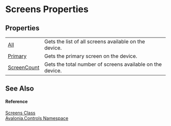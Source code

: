 # Screens Properties




## Properties
<table>
<tr>
<td><a href="P_Avalonia_Controls_Screens_All">All</a></td>
<td>Gets the list of all screens available on the device.</td>
</tr>
<tr>
<td><a href="P_Avalonia_Controls_Screens_Primary">Primary</a></td>
<td>Gets the primary screen on the device.</td>
</tr>
<tr>
<td><a href="P_Avalonia_Controls_Screens_ScreenCount">ScreenCount</a></td>
<td>Gets the total number of screens available on the device.</td>
</tr>
</table>

## See Also


#### Reference
<a href="T_Avalonia_Controls_Screens">Screens Class</a>  
<a href="N_Avalonia_Controls">Avalonia.Controls Namespace</a>  

